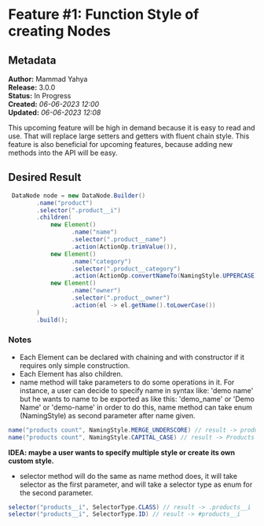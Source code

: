 # Feature #1: Function Style of creating Nodes
## Metadata
**Author:** Mammad Yahya\
**Release:** 3.0.0\
**Status:** In Progress\
**Created:** _06-06-2023 12:00_\
**Updated:** _06-06-2023 12:08_

This upcoming feature will be high in demand because it is easy to read and use.
That will replace large setters and 
getters with fluent chain style.
This feature is also beneficial for upcoming features, because adding new methods into
the API will be easy.

## Desired Result

```java
 DataNode node = new DataNode.Builder()
        .name("product")
        .selector(".product__i")
        .children(
            new Element()
                  .name("name")
                  .selector(".product__name")
                  .action(ActionOp.trimValue()),
            new Element()
                  .name("category")
                  .selector(".product__category")
                  .action(ActionOp.convertNameTo(NamingStyle.UPPERCASE)),
            new Element()
                  .name("owner")
                  .selector(".product__owner")
                  .action(el -> el.getName().toLowerCase())
        )
        .build();
```

### Notes
- Each Element can be declared with chaining and with constructor if it requires only simple construction.
- Each Element has also children.
- name method will take parameters to do some operations in it.
  For instance, a user can decide to specify name in
  syntax like: 'demo name' but he wants to name to be exported as like this: 'demo_name' or 'Demo Name' or 'demo-name'
  in order to do this, name method can take enum (NamingStyle) as second parameter after name given.

```java
name("products count", NamingStyle.MERGE_UNDERSCORE) // result -> products_count
name("products count", NamingStyle.CAPITAL_CASE) // result -> Products Count
```
  **IDEA: maybe a user wants to specify multiple style or create its own custom style.**

- selector method will do the same as name method does, it will take selector as the first parameter, and will take
  a selector type as enum for the second parameter.

```java
selector("products__i", SelectorType.CLASS) // result -> .products__i
selector("products__i", SelectorType.ID) // result -> #products__i
```
